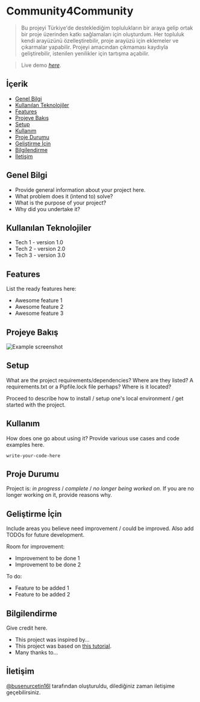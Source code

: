 # Community4Community

> Bu projeyi Türkiye'de desteklediğim toplulukların bir araya gelip ortak bir proje üzerinden katkı sağlamaları için oluşturdum. Her topluluk kendi arayüzünü özelleştirebilir, proje arayüzü için eklemeler ve çıkarmalar yapabilir. Projeyi amacından çıkmaması kaydıyla geliştirebilir, istenilen yenilikler için tartışma açabilir.

> Live demo [_here_](https://www.example.com). <!-- If you have the project hosted somewhere, include the link here. -->

## İçerik
* [Genel Bilgi](#general-information)
* [Kullanılan Teknolojiler](#technologies-used)
* [Features](#features)
* [Projeye Bakış](#screenshots)
* [Setup](#setup)
* [Kullanım](#usage)
* [Proje Durumu](#project-status)
* [Geliştirme İçin](#room-for-improvement)
* [Bilgilendirme](#acknowledgements)
* [İletişim](#contact)


## Genel Bilgi
- Provide general information about your project here.
- What problem does it (intend to) solve?
- What is the purpose of your project?
- Why did you undertake it?
<!-- You don't have to answer all the questions - just the ones relevant to your project. -->


## Kullanılan Teknolojiler
- Tech 1 - version 1.0
- Tech 2 - version 2.0
- Tech 3 - version 3.0


## Features
List the ready features here:
- Awesome feature 1
- Awesome feature 2
- Awesome feature 3


## Projeye Bakış
![Example screenshot](./img/screenshot.png)
<!-- If you have screenshots you'd like to share, include them here. -->


## Setup
What are the project requirements/dependencies? Where are they listed? A requirements.txt or a Pipfile.lock file perhaps? Where is it located?

Proceed to describe how to install / setup one's local environment / get started with the project.


## Kullanım
How does one go about using it?
Provide various use cases and code examples here.

`write-your-code-here`


## Proje Durumu
Project is: _in progress_ / _complete_ / _no longer being worked on_. If you are no longer working on it, provide reasons why.


## Geliştirme İçin
Include areas you believe need improvement / could be improved. Also add TODOs for future development.

Room for improvement:
- Improvement to be done 1
- Improvement to be done 2

To do:
- Feature to be added 1
- Feature to be added 2


## Bilgilendirme
Give credit here.
- This project was inspired by...
- This project was based on [this tutorial](https://www.example.com).
- Many thanks to...


## İletişim
[@busenurcetin16l](https://www.flynerd.pl/) tarafından oluşturuldu, dilediğiniz zaman iletişime geçebilirsiniz.

<!-- ## License -->
<!-- This project is open source and available under the [... License](). -->


